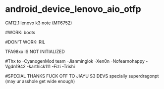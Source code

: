 # android_device_lenovo_aio_otfp

CM12.1 lenovo k3 note (MT6752)

#WORK:
boots

#DON'T WORK:
RIL

TFA98xx IS NOT INITIALIZED


#Thx to
-CyanogenMod team
-Jianminglok
-Xen0n
-Nofearnohappy
-Vgdn1942
-karthick111
-Fizi
-Trishi

#SPECIAL THANKS
FUCK OFF TO JIAYU S3 DEVS
specially superdragonpt (may ur asshole get wide enough)
